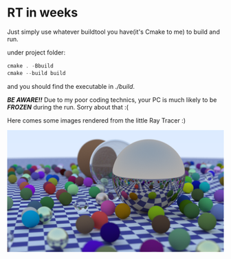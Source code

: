# RT in weeks

Just simply use whatever buildtool you have(it's Cmake to me) to build and run.

under project folder:

```powershell
cmake . -Bbuild
cmake --build build
```

and you should find the executable in *./build*.

***BE AWARE!!*** Due to my poor coding technics, your PC is much likely to be ***FROZEN*** during the run. Sorry about that :(

Here comes some images rendered from the little Ray Tracer :)

![Many Spheres](./img/readme/readme0.png "Rendering Result 01")
